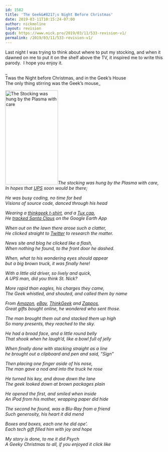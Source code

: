 ```yaml
---
id: 1582
title: 'The Geek&#8217;s Night Before Christmas'
date: 2019-03-11T10:15:24-07:00
author: nickmoline
layout: revision
guid: https://www.nick.pro/2019/03/11/533-revision-v1/
permalink: /2019/03/11/533-revision-v1/
---
```

Last night I was trying to think about where to put my stocking, and when it dawned on me to put it on the shelf above the TV, it inspired me to write this parody.  I hope you enjoy it.

_  
Twas the Night before Christmas, and in the Geek&#8217;s House  
The only thing stirring was the Geek&#8217;s mouse_

[<img class="alignright size-medium wp-image-534" title="The Stocking was hung by the Plasma with care" alt="The Stocking was hung by the Plasma with care" src="https://i0.wp.com/www.nick.pro/wp-content/uploads/2011/12/IMAG0124-168x300.jpg?resize=168%2C300&#038;ssl=1" width="168" height="300" data-recalc-dims="1" />](https://i2.wp.com/www.nick.pro/wp-content/uploads/2011/12/IMAG0124.jpg?ssl=1)_The stocking was hung by the Plasma with care,_  
_In hopes that [UPS](http://www.ups.com/) soon would be there;_

_He was busy coding, no time for bed_  
_Visions of source code, danced through his head_

_Wearing a [thinkgeek t-shirt](http://www.thinkgeek.com/tshirts-apparel/unisex/popculture/e60f/), and a [Tux cap](http://www.thinkgeek.com/tshirts-apparel/hats-ties/2998/),_  
_He [tracked Santa Claus](http://www.noradsanta.org/) on the Google Earth App_

_When out on the lawn there arose such a clatter,_  
_He clicked straight to [Twitter](http://www.twitter.com/) to research the matter._

_News site and blog he clicked like a flash,_  
_When nothing he found, to the front door he dashed._

_When, what to his wondering eyes should appear_  
_but a big brown truck, it was finally here!_

_With a little old driver, so lively and quick,_  
_A UPS man, did you think St. Nick?_

_More rapid than eagles, his charges they came,_  
_The Geek whistled, and shouted, and called them by name_

_From [Amazon](http://www.amazon.com/?&tag=capslog-20&camp=211493&creative=379973&linkCode=ez&adid=1PRSNK7GXJ04D1CX9FWZ&), [eBay](http://www.ebay.com/), [ThinkGeek](http://www.thinkgeek.com/) and [Zappos](http://www.zappos.com/),_  
_Great gifts bought online, he wondered who sent those._

_The man brought them out and stacked them up high_  
_So many presents, they reached to the sky._

_He had a broad face, and a little round belly_  
_That shook when he laugh&#8217;d, like a bowl full of jelly_

_When finally done with stacking straight as a line_  
_he brought out a clipboard and pen and said, &#8220;Sign&#8221;_

_Then placing one finger aside of his nose,_  
_The man gave a nod and into the truck he rose_

_He turned his key, and drove down the lane_  
_The geek looked down at brown packages plain_

_He opened the first, and smiled when inside_  
_An iPod from his mother, wrapping paper did hide_

_The second he found, was a Blu-Ray from a friend_  
_Such generosity, his heart it did mend_

_Boxes and boxes, each one he did ope&#8217;._  
_Each tech gift filled him with joy and hope_

_My story is done, to me it did Psych_  
_A Geeky Christmas to all, if you enjoyed it click <span class="fb-like" data-href="https://www.nick.pro/2011/12/24/the-geeks-night-before-christmas/" data-layout="button" data-action="like" data-size="small" data-show-faces="false" data-share="false">like</span>_